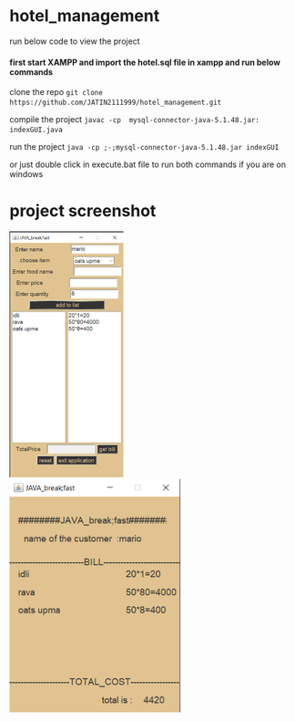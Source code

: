 # hotel_management
run below code to view the project 

#### first start XAMPP and import the hotel.sql file in xampp and run below commands

clone the repo
`git clone https://github.com/JATIN2111999/hotel_management.git`

compile the project `javac -cp  mysql-connector-java-5.1.48.jar: indexGUI.java`

run the project `java -cp ;-;mysql-connector-java-5.1.48.jar indexGUI`

or just double click in execute.bat file to run both commands if you are on windows

# project screenshot
<img src="https://github.com/JATIN2111999/hotel_management/blob/master/1.png" width="200"> &nbsp;&nbsp;&nbsp; <img src="https://github.com/JATIN2111999/hotel_management/blob/master/2.png" width="300">
